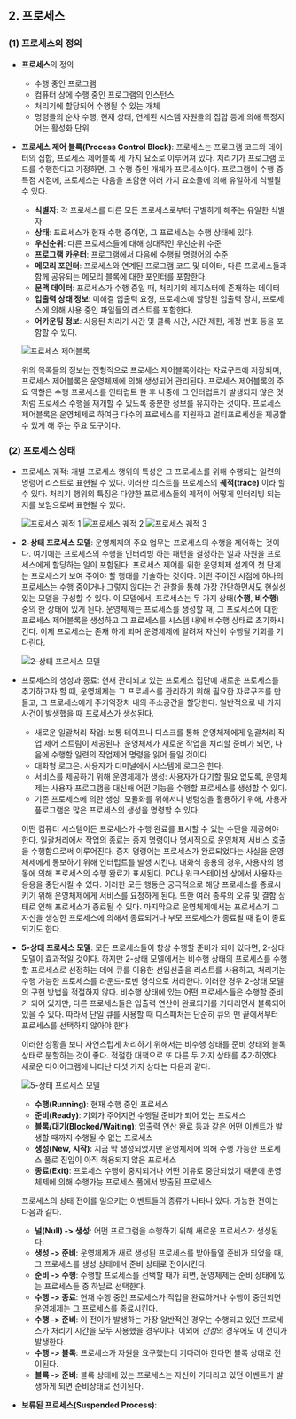 ## 2. 프로세스

### (1) 프로세스의 정의

- **프로세스**의 정의
  - 수행 중인 프로그램
  - 컴퓨터 상에 수행 중인 프로그램의 인스턴스
  - 처리기에 할당되어 수행될 수 있는 개체
  - 명령들의 순차 수행, 현재 상태, 연계된 시스템 자원들의 집합 등에 의해 특정지어는 활성화 단위

- **프로세스 제어 블록(Process Control Block)**: 프로세스는 프로그램 코드와 데이터의 집합, 프로세스 제어블록 세 가지 요소로 이루어져 있다. 처리기가 프로그램 코드를 수행한다고 가정하면,
그 수행 중인 개체가 프로세스이다. 프로그램이 수행 중 특점 시점에, 프로세스는 다음을 포함한 여러 가지 요소들에 의해 유일하게 식별될 수 있다.
  - **식별자**: 각 프로세스를 다른 모든 프로세스로부터 구별하게 해주는 유일한 식별자
  - **상태**: 프로세스가 현재 수행 중이면, 그 프로세스는 수행 상태에 있다.
  - **우선순위**: 다른 프로세스들에 대해 상대적인 우선순위 수준
  - **프로그램 카운터**: 프로그램에서 다음에 수행될 명령어의 수준
  - **메모리 포인터**: 프로세스와 연계된 프로그램 코드 및 데이터, 다른 프로세스들과 함께 공유되는 메모리 블록에 대한 포인터를 포함한다.
  - **문맥 데이터**: 프로세스가 수행 중일 때, 처리기의 레지스터에 존재하는 데이터
  - **입출력 상태 정보**: 미해결 입출력 요청, 프로세스에 할당된 입출력 장치, 프로세스에 의해 사용 중인 파일들의 리스트를 포함한다.
  - **어카운팅 정보**: 사용된 처리기 시간 및 클록 시간, 시간 제한, 계정 번호 등을 포함할 수 있다.


  ![프로세스 제어블록](https://user-images.githubusercontent.com/56579239/153384250-86f74885-6b41-4147-9960-432cb2359d17.png)
  
  위의 목록들의 정보는 전형적으로 프로세스 제어블록이라는 자료구조에 저장되며, 프로세스 제어블록은 운영체제에 의해 생성되어 관리된다. 프로세스 제어블록의 주요 역할은 수행 프로세스를 인터럽트 한 후 나중에
  그 인터럽트가 발생되지 않은 것처럼 프로세스 수행을 재개할 수 있도록 충분한 정보를 유지하는 것이다. 프로세스 제어블록은 운영체제로 하여금 다수의 프로세스를 지원하고 멀티프로세싱을 제공할 수 있게
  해 주는 주요 도구이다.

### (2) 프로세스 상태

- 프로세스 궤적: 개별 프로세스 행위의 특성은 그 프로세스를 위해 수행되는 일련의 명령어 리스트로 표현될 수 있다. 이러한 리스트를 프로세스의 **궤적(trace)** 이라 할 수 있다. 
처리기 행위의 특징은 다양한 프로세스들의 궤적이 어떻게 인터리빙 되는지를 보임으로써 표현될 수 있다.


  ![프로세스 궤적 1](https://user-images.githubusercontent.com/56579239/153384250-86f74885-6b41-4147-9960-432cb2359d17.png)
  ![프로세스 궤적 2](https://user-images.githubusercontent.com/56579239/153384250-86f74885-6b41-4147-9960-432cb2359d17.png)
  ![프로세스 궤적 3](https://user-images.githubusercontent.com/56579239/153384250-86f74885-6b41-4147-9960-432cb2359d17.png)
  
- **2-상태 프로세스 모델**: 운영체제의 주요 업무는 프로세스의 수행을 제어하는 것이다. 여기에는 프로세스의 수행을 인터리빙 하는 패턴을 결정하는 일과 자원을 프로세스에게 할당하는 일이 포함된다.
프로세스 제어를 위한 운영체제 설계의 첫 단계는 프로세스가 보여 주어야 할 행태를 기술하는 것이다. 어떤 주어진 시점에 하나의 프로세스는 수행 중이거나 그렇지 않다는 건 관찰을 통해 가장
간단하면서도 현실성 있는 모델을 구성할 수 있다. 이 모델에서, 프로세스는 두 가지 상태(**수행**, **비수행**) 중의 한 상태에 있게 된다. 운영체제는 프로세스를 생성할 때, 그 프로세스에 대한
프로세스 제어블록을 생성하고 그 프로세스를 시스템 내에 비수행 상태로 초기화시킨다. 이제 프로세스는 존재 하게 되며 운영체제에 알려져 자신이 수행될 기회를 기다린다.

  ![2-상태 프로세스 모델](https://user-images.githubusercontent.com/56579239/153384250-86f74885-6b41-4147-9960-432cb2359d17.png)
  
- 프로세스의 생성과 종료: 현재 관리되고 있는 프로세스 집단에 새로운 프로세스를 추가하고자 할 때, 운영체제는 그 프로세스를 관리하기 위해 필요한 자료구조를 만들고, 그 프로세스에게 주기억장치
내의 주소공간을 할당한다. 일반적으로 네 가지 사건이 발생했을 때 프로세스가 생성된다.
  - 새로운 일괄처리 작업: 보통 테이프나 디스크를 통해 운영체제에게 일괄처리 작업 제어 스트림이 제공된다. 운영체제가 새로운 작업을 처리할 준비가 되면, 다음에 수행할 일련의 작업제어 명령을 읽어 들일 것이다.
  - 대화형 로그온: 사용자가 터미널에서 시스템에 로그온 한다.
  - 서비스를 제공하기 위해 운영체제가 생성: 사용자가 대기할 필요 없도록, 운영체제는 사용자 프로그램을 대신해 어떤 기능을 수행할 프로세스를 생성할 수 있다.
  - 기존 프로세스에 의한 생성: 모듈화를 위해서나 병령성을 활용하기 위해, 사용자 픞로그램은 많은 프로세스의 생성을 명령할 수 있다.
  
  어떤 컴퓨터 시스템이든 프로세스가 수행 완료를 표시할 수 있는 수단을 제공해야 한다. 일괄처리에서 작업의 종료는 중지 명령이나 명시적으로 운영체제 서비스 호출을 수행함으로써 이루어진다.
  중지 명령어는 프로세스가 완료되었다는 사실을 운영체제에게 통보하기 위해 인터럽트를 발생 시킨다. 대화식 응용의 경우, 사용자의 행동에 의해 프로세스의 수행 완료가 표시된다. PC나 워크스테이션
  상에서 사용자는 응용을 중단시킬 수 있다. 이러한 모든 행동은 궁극적으로 해당 프로세스를 종료시키기 위해 운영체제에게 서비스를 요청하게 된다. 또한 여러 종류의 오류 및 결함 상태로 인해 프로세스가 종료될 수 있다. 마지막으로 운영체제에서는 프로세스가 그 자신을 생성한 프로세스에 의해서 종료되거나 부모 프로세스가 종료될 때 같이 종료되기도 한다.
  
- **5-상태 프로세스 모델**: 모든 프로세스들이 항상 수행할 준비가 되어 있다면, 2-상태 모델이 효과적일 것이다. 하지만 2-상태 모델에서는 비수행 상태의 프로세스를 수행할 프로세스로 선정하는 데에
  큐를 이용한 선입선출을 리스트를 사용하고, 처리기는 수행 가능한 프로세스를 라운드-로빈 형식으로 처리한다. 이러한 경우 2-상태 모델의 구현 방법을 적절하지 않다. 비수행 상태에 있는 어떤
  프로세스들은 수행할 준비가 되어 있지만, 다른 프로세스들은 입출력 연산이 완료되기를 기다리면서 블록되어 있을 수 있다. 따라서 단일 큐를 사용할 때 디스패처는 단순히 큐의 맨 끝에서부터
  프로세스를 선택하지 않아야 한다.
  
  이러한 상황을 보다 자연스럽게 처리하기 위해서는 비수행 상태를 준비 상태와 블록 상태로 분할하는 것이 좋다. 적절한 대책으로 또 다른 두 가지 상태를 추가하였다. 새로운 다이어그램에 나타난
  다섯 가지 상태는 다음과 같다.
  
  ![5-상태 프로세스 모델](https://user-images.githubusercontent.com/56579239/153384250-86f74885-6b41-4147-9960-432cb2359d17.png)
  
  - **수행(Running)**: 현재 수행 중인 프로세스
  - **준비(Ready)**: 기회가 주어지면 수행될 준비가 되어 있는 프로세스
  - **블록/대기(Blocked/Waiting)**: 입출력 연산 완료 등과 같은 어떤 이벤트가 발생할 때까지 수행될 수 없는 프로세스
  - **생성(New, 시작)**: 지금 막 생성되었지만 운영체제에 의해 수행 가능한 프로세스 풀로 진입이 아직 허용되지 않은 프로세스
  - **종료(Exit)**:  프로세스 수행이 중지되거나 어떤 이유로 중단되었기 때문에 운영체제에 의해 수행가능 프로세스 풀에서 방출된 프로세스
  
  프로세스의 상태 전이를 일으키는 이벤트들의 종류가 나타나 있다. 가능한 전이는 다음과 같다.
  - **널(Null) -> 생성**: 어떤 프로그램을 수행하기 위해 새로운 프로세스가 생성된다.
  - **생성 -> 준비**: 운영체제가 새로 생성된 프로세스를 받아들일 준비가 되었을 때, 그 프로세스를 생성 상태에서 준비 상태로 전이시킨다.
  - **준비 -> 수행**: 수행할 프로세스를 선택할 때가 되면, 운영체제는 준비 상태에 있는 프로세스들 중 하날르 선택한다.
  - **수행 -> 종료**: 현재 수행 중인 프로세스가 작업을 완료하거나 수행이 중단되면 운영체제는 그 프로세스를 종료시킨다.
  - **수행 -> 준비**: 이 전이가 발생하는 가장 일반적인 경우는 수행되고 있던 프로세스가 처리기 시간을 모두 사용했을 경우이다. 이외에 *선점*의 경우에도 이 전이가 발생한다.
  - **수행 -> 블록**: 프로세스가 자원을 요구했는데 기다려야 한다면 블록 상태로 전이된다.
  - **블록 -> 준비**: 블록 상태에 있는 프로세스는 자신이 기다리고 있던 이벤트가 발생하게 되면 준비상태로 전이된다.
  
- **보류된 프로세스(Suspended Process)**: 
  
  
